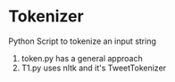 # Tokenizer
Python Script to tokenize an input string

1. token.py has a general approach
2. T1.py uses nltk and it's TweetTokenizer
